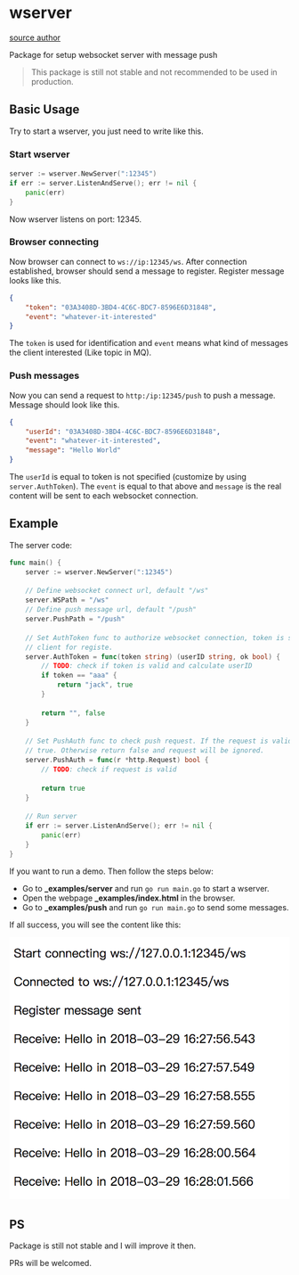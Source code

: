 # wserver
[source author](https://github.com/alfred-zhong/wserver)

Package for setup websocket server with message push

> This package is still not stable and not recommended to be used in production.

## Basic Usage

Try to start a wserver, you just need to write like this.

### Start wserver

```go
server := wserver.NewServer(":12345")
if err := server.ListenAndServe(); err != nil {
    panic(err)
}
```

Now wserver listens on port: 12345.

### Browser connecting

Now browser can connect to `ws://ip:12345/ws`. After connection established, browser should send a message to register. Register message looks like this.

```json
{
    "token": "03A3408D-3BD4-4C6C-BDC7-8596E6D31848",
    "event": "whatever-it-interested"
}
```

The `token` is used for identification and `event` means what kind of messages the client interested (Like topic in MQ). 

### Push messages

Now you can send a request to `http:/ip:12345/push` to push a message. Message should look like this.

```json
{
    "userId": "03A3408D-3BD4-4C6C-BDC7-8596E6D31848",
    "event": "whatever-it-interested",
    "message": "Hello World"
}
```

The `userId` is equal to token is not specified (customize by using `server.AuthToken`). The `event` is equal to that above and `message` is the real content will be sent to each websocket connection.

## Example

The server code:

```go
func main() {
	server := wserver.NewServer(":12345")

	// Define websocket connect url, default "/ws"
	server.WSPath = "/ws"
	// Define push message url, default "/push"
	server.PushPath = "/push"

	// Set AuthToken func to authorize websocket connection, token is sent by
	// client for registe.
	server.AuthToken = func(token string) (userID string, ok bool) {
		// TODO: check if token is valid and calculate userID
		if token == "aaa" {
			return "jack", true
		}

		return "", false
	}

	// Set PushAuth func to check push request. If the request is valid, returns
	// true. Otherwise return false and request will be ignored.
	server.PushAuth = func(r *http.Request) bool {
		// TODO: check if request is valid

		return true
	}

	// Run server
	if err := server.ListenAndServe(); err != nil {
		panic(err)
	}
}
```

If you want to run a demo. Then follow the steps below:

* Go to **_examples/server** and run `go run main.go` to start a wserver.
* Open the webpage **_examples/index.html** in the browser.
* Go to **_examples/push** and run `go run main.go` to send some messages.

If all success, you will see the content like this:

![demo-success](./demo-success.png)

## PS

Package is still not stable and I will improve it then. 

PRs will be welcomed.

